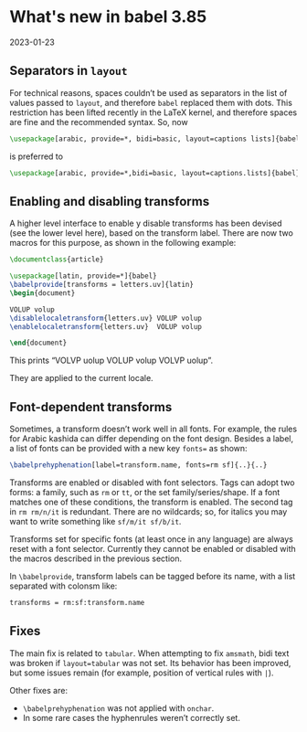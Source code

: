 # What's new in babel 3.85

2023-01-23

## Separators in `layout`

For technical reasons, spaces couldn’t be used as separators in the
list of values passed to `layout`, and therefore `babel` replaced them
with dots. This restriction has been lifted recently in the
LaTeX kernel, and therefore spaces are fine and the recommended syntax. So, now
```tex
\usepackage[arabic, provide=*, bidi=basic, layout=captions lists]{babel}
```
is preferred to
```tex
\usepackage[arabic, provide=*,bidi=basic, layout=captions.lists]{babel}
```

## Enabling and disabling transforms 

A higher level interface to enable y disable transforms has been
devised (see the lower level here), based on the transform label.
There are now two macros for this purpose, as shown in the following
example:
```tex
\documentclass{article}

\usepackage[latin, provide=*]{babel}
\babelprovide[transforms = letters.uv]{latin}
\begin{document}

VOLUP volup 
\disablelocaletransform{letters.uv} VOLUP volup 
\enablelocaletransform{letters.uv}  VOLUP volup

\end{document}
```
This prints “VOLVP uolup VOLUP volup VOLVP uolup”.

They are applied to the current locale.

## Font-dependent transforms

Sometimes, a transform doesn’t work well in all fonts. For example, the
rules for Arabic kashida can differ depending on the font design.
Besides a label, a list of fonts can be provided with a new key
`fonts=` as shown:
```tex
\babelprehyphenation[label=transform.name, fonts=rm sf]{..}{..}
```
Transforms are enabled or disabled with font selectors. Tags can
adopt two forms: a family, such as `rm` or `tt`, or the set
family/series/shape. If a font matches one of these conditions, the
transform is enabled. The second tag in `rm rm/n/it` is redundant.
There are no wildcards; so, for italics you may want to write something
like `sf/m/it sf/b/it`.

Transforms set for specific fonts (at least once in any language) are
always reset with a font selector. Currently they cannot be enabled or
disabled with the macros described in the previous section.

In `\babelprovide`, transform labels can be tagged before its name,
with a list separated with colonsm like:
```tex
transforms = rm:sf:transform.name
```

## Fixes

The main fix is related to `tabular`. When attempting to fix `amsmath`,
bidi text was broken if `layout=tabular` was not set. Its behavior
has been improved, but some issues remain (for example, position
of vertical rules with `|`).

Other fixes are:
* `\babelprehyphenation` was not applied with `onchar`.
* In some rare cases the hyphenrules weren’t correctly set.

